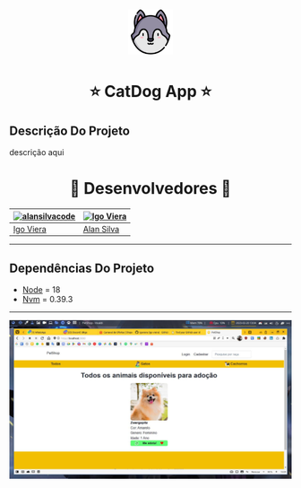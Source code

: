<h1 align="center">
  <img src="./images/catdog.png" alt="catdog" title="Imagem de logo do app" width="80" />
</h1>

<h1 align="center"> ⭐️ CatDog App ⭐️ </h1>

## Descrição Do Projeto

descrição aqui

<h1 align="center"> ️💚️ Desenvolvedores 💚 </h1>

[![alansilvacode](https://avatars1.githubusercontent.com/u/36907094?v=3&s=144)](https://github.com/Igoviera)  | [![Igo Viera](https://avatars1.githubusercontent.com/u/123318858?v=3&s=144)](https://github.com/alansilvacode)
---|---
[Igo Viera ](https://github.com/Igoviera) |[Alan Silva](https://github.com/alansilvacode)

<!-- | [
  <img src="https://avatars3.githubusercontent.com/u/123318858?v=3" width="100px;" title="Imagem de Perfil do Github" alt="github" />
  <br />
  <sub><b>Alan Silva</b></sub>
](https://github.com/alansilvacode) |  -->

<hr />

## Dependências Do Projeto

- [Node](https://nodejs.org/en/) = 18
- [Nvm](https://github.com/nvm-sh/nvm) = 0.39.3

<hr />

![Exmeplo Imagem](./images/example.jpg)

